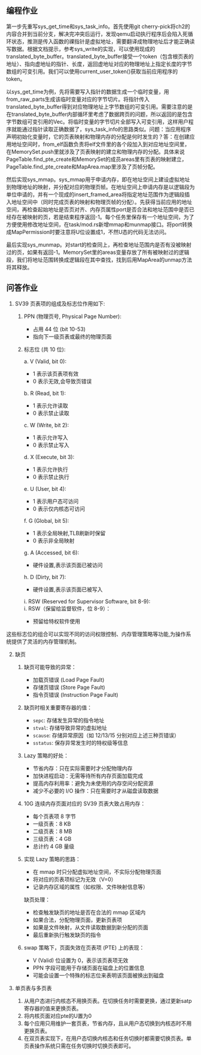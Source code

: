 ## 编程作业

第一步先重写sys_get_time和sys_task_info。首先使用git cherry-pick将ch2的内容合并到当前分支，解决完冲突后运行，发现qemu启动执行程序后会陷入死循环状态，推测是传入函数的祼指针是虚拟地址，需要翻译成物理地址后才能正确读写数据。根据文档提示，参考sys_write的实现，可以使用现成的translated_byte_buffer。translated_byte_buffer接受一个token（包含根页表的地址）、指向虚地址的指针、长度，返回虚地址对应的物理地址上指定长度的字节数组的可变引用。我们可以使用current_user_token()获取当前应用程序的token。

以sys_get_time为例，先将需要写入指针的数据生成一个临时变量，用from_raw_parts生成该临时变量对应的字节切片。将指针传入translated_byte_buffer得到对应物理地址上字节数组的可变引用。需要注意的是在translated_byte_buffer内部循环里考虑了数据跨页的问题，所以返回的是包含字节数组可变引用的Vec。将临时变量的字节切片全部写入可变引用，这样用户程序就能通过指针读取正确数据了，sys_task_info的思路类似。问题：当应用程序声明初始化变量时，它的页表映射和物理内存的分配是何时发生的？答：在创建应用地址空间时，from_elf函数负责将elf文件里的各个段加入到对应地址空间里，在MemorySet.push里就涉及了页表映射的建立和物理内存的分配。具体来说PageTable.find_pte_create和MemorySet的成员areas里有页表的映射建立，PageTable.find_pte_create和MapArea.map里涉及了页帧分配。

然后实现sys_mmap。sys_mmap用于申请内存，即在地址空间上建设虚拟地址到物理地址的映射，并分配对应的物理页帧。在地址空间上申请内存是以逻辑段为单位申请的，并有一个现成的insert_framed_area将指定地址范围作为逻辑段插入地址空间中（同时完成页表的映射和物理页帧的分配）。先获得当前应用的地址空间，再检查起始地址是否页对齐、内存页属性port是否合法和地址范围中是否已经存在被映射的页，若是结束程序返回-1。每个任务里保存有一个地址空间，为了方便使用修改地址空间，在task/mod.rs新增mmap和munmap接口。将port转换成MapPermission时要注意将U位设置成1，不然U态的代码无法访问。

最后实现sys_munmap。对start的检查同上，再检查地址范围内是否有没被映射过的页，如果有返回-1。MemorySet里的areas变量存放了所有被映射过的逻辑段，我们将地址范围转换成逻辑段在其中查找，找到后用MapArea的unmap方法将其释放。

## 问答作业

1. SV39 页表项的组成及标志位作用如下:

	1. PPN (物理页号, Physical Page Number):
	    
	    - 占用 44 位 (bit 10-53)
	    - 指向下一级页表或最终的物理页面
	2. 标志位 (共 10 位):
	    
	    a. V (Valid, bit 0):
	    
	    - 1 表示该页表项有效
	    - 0 表示无效,会导致页错误
	    
	    b. R (Read, bit 1):
	    
	    - 1 表示允许读取
	    - 0 表示禁止读取
	    
	    c. W (Write, bit 2):
	    
	    - 1 表示允许写入
	    - 0 表示禁止写入
	    
	    d. X (Execute, bit 3):
	    
	    - 1 表示允许执行
	    - 0 表示禁止执行
	    
	    e. U (User, bit 4):
	    
	    - 1 表示用户态可访问
	    - 0 表示仅内核态可访问
	    
	    f. G (Global, bit 5):
	    
	    - 1 表示全局映射,TLB刷新时保留
	    - 0 表示非全局映射
	    
	    g. A (Accessed, bit 6):
	    
	    - 硬件设置,表示该页面已被访问
	    
	    h. D (Dirty, bit 7):
	    
	    - 硬件设置,表示该页面已被写入
	    
	    i. RSW (Reserved for Supervisor Software, bit 8-9):  
	    i. RSW（保留给监督软件，位 8-9）：
	    
	    - 预留给特权软件使用

这些标志位的组合可以实现不同的访问权限控制、内存管理策略等功能,为操作系统提供了灵活的内存管理机制。

2.  缺页
	1. 缺页可能导致的异常：
	    
	    - 加载页错误 (Load Page Fault)
	    - 存储页错误 (Store Page Fault)
	    - 指令页错误 (Instruction Page Fault)
	2. 缺页时相关重要寄存器的值：
	    
	    - `sepc`: 存储发生异常的指令地址
	    - `stval`: 存储导致异常的虚拟地址
	    - `scause`: 存储异常原因（如 12/13/15 分别对应上述三种页错误）
	    - `sstatus`: 保存异常发生时的特权级等信息
	3. Lazy 策略的好处：
	    
	    - 节省内存：只在实际需要时才分配物理内存
	    - 加快进程启动：无需等待所有内存页面加载完成
	    - 提高内存利用率：避免为未使用的内存空间分配资源
	    - 减少不必要的 I/O 操作：只在需要时才从磁盘读取数据
	4. 10G 连续内存页面对应的 SV39 页表大致占用内存：
	    
	    - 每个页表项 8 字节
	    - 一级页表：8 KB
	    - 二级页表：8 MB
	    - 三级页表：4 GB
	    - 总计约 4 GB 量级
	5. 实现 Lazy 策略的思路：
	    
	    - 在 mmap 时只分配虚拟地址空间，不实际分配物理页面
	    - 将对应的页表项标记为无效（V=0）
	    - 记录内存区域的属性（如权限、文件映射信息等）
	    
	    缺页处理：
	    
	    - 检查触发缺页的地址是否在合法的 mmap 区域内
	    - 如果合法，分配物理页面，更新页表项
	    - 如果是文件映射，从文件读取数据到新分配的页面
	    - 最后重新执行触发缺页的指令
	6. swap 策略下，页面失效在页表项 (PTE) 上的表现：
	    
	    - V (Valid) 位设置为 0，表示该页表项无效
	    - PPN 字段可能用于存储页面在磁盘上的位置信息
	    - 可能会设置一个特殊的标志位来表明该页面被换出到磁盘

3. 单页表与多页表
	1. 从用户态进行内核态不用换页表。在切换任务时需要更换，通过更新satp寄存器的值来更换页表。
	2. 将内核页面对应pte的U置为0
	3. 每个应用只用维护一套页表，节省内存，且从用户态切换到内核态时不用更换页表。
	4. 在双页表实现下，在用户态切换内核态和任务切换时都需要切换页表。单页表操作系统只需在任务切换时切换页表即可。
